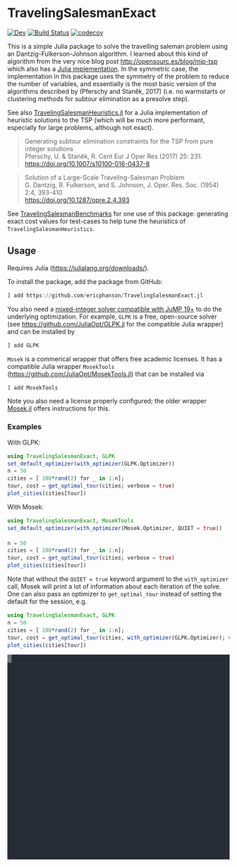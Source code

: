# TravelingSalesmanExact

[![Dev](https://img.shields.io/badge/docs-dev-blue.svg)](https://ericphanson.github.io/TravelingSalesmanExact.jl/dev)
[![Build Status](https://travis-ci.com/ericphanson/TravelingSalesmanExact.jl.svg?branch=master)](https://travis-ci.com/ericphanson/TravelingSalesmanExact.jl)
[![codecov](https://codecov.io/gh/ericphanson/TravelingSalesmanExact.jl/branch/master/graph/badge.svg)](https://codecov.io/gh/ericphanson/TravelingSalesmanExact.jl)

This is a simple Julia package to solve the travelling saleman problem using an Dantzig-Fulkerson-Johnson algorithm. I learned about this kind of algorithm from the very nice blog post <http://opensourc.es/blog/mip-tsp> which also has a [Julia implementation](https://github.com/opensourcesblog/mip_tsp). In the symmetric case, the implementation in this package uses the symmetry of the problem to reduce the number of variables, and essentially is the most basic version of the algorithms described by (Pferschy and Staněk, 2017) (i.e. no warmstarts or clustering methods for subtour elimination as a presolve step).

See also [TravelingSalesmanHeuristics.jl](https://github.com/evanfields/TravelingSalesmanHeuristics.jl) for a Julia implementation of heuristic solutions to the TSP (which will be much more performant, especially for large problems, although not exact).

>Generating subtour elimination constraints for the TSP from pure integer solutions  
>Pferschy, U. & Staněk, R. Cent Eur J Oper Res (2017) 25: 231.  
><https://doi.org/10.1007/s10100-016-0437-8>


>Solution of a Large-Scale Traveling-Salesman Problem  
>G. Dantzig, R. Fulkerson, and S. Johnson, 	J. Oper. Res. Soc. (1954) 2:4, 393-410  
><https://doi.org/10.1287/opre.2.4.393>

See [TravelingSalesmanBenchmarks](https://github.com/ericphanson/TravelingSalesmanBenchmarks.jl) for one use of this package: generating exact cost values for test-cases to help tune the heuristics of `TravelingSalesmanHeuristics`.

## Usage

Requires Julia (<https://julialang.org/downloads/>).

To install the package, add the package from GitHub:

```julia
] add https://github.com/ericphanson/TravelingSalesmanExact.jl
```

You also need a [mixed-integer solver compatible with JuMP 19+](http://www.juliaopt.org/JuMP.jl/v0.19.0/installation/#Getting-Solvers-1) to do the underlying optimization. For example, `GLPK` is a free, open-source solver (see <https://github.com/JuliaOpt/GLPK.jl> for the compatible Julia wrapper) and can be installed by

```julia
] add GLPK
```

`Mosek` is a commerical wrapper that offers free academic licenses. It has a compatible Julia wrapper `MosekTools` (<https://github.com/JuliaOpt/MosekTools.jl>)
that can be installed via

```julia
] add MosekTools
```

Note you also need a license properly configured; the older wrapper [Mosek.jl](https://github.com/JuliaOpt/Mosek.jl#installation) offers instructions for this.

### Examples

With GLPK:

```julia
using TravelingSalesmanExact, GLPK
set_default_optimizer(with_optimizer(GLPK.Optimizer))
n = 50
cities = [ 100*rand(2) for _ in 1:n];
tour, cost = get_optimal_tour(cities; verbose = true)
plot_cities(cities[tour])
```

With Mosek:

```julia
using TravelingSalesmanExact, MosekTools
set_default_optimizer(with_optimizer(Mosek.Optimizer, QUIET = true))

n = 50
cities = [ 100*rand(2) for _ in 1:n];
tour, cost = get_optimal_tour(cities; verbose = true)
plot_cities(cities[tour])
```

Note that without the `QUIET = true` keyword argument to the `with_optimizer` call, Mosek will print a lot of information about each iteration of the solve. One can also pass an optimizer to `get_optimal_tour` instead of setting the default for the session, e.g.

```julia
using TravelingSalesmanExact, GLPK
n = 50
cities = [ 100*rand(2) for _ in 1:n];
tour, cost = get_optimal_tour(cities, with_optimizer(GLPK.Optimizer); verbose = true)
plot_cities(cities[tour])
```

![Example](example.svg)
